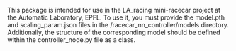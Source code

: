 This package is intended for use in the LA_racing mini-racecar project at the Automatic Laboratory, EPFL. To use it, you must provide the model.pth and scaling_param.json files in the /racecar_nn_controller/models directory. Additionally, the structure of the corresponding model should be defined within the controller_node.py file as a class.
